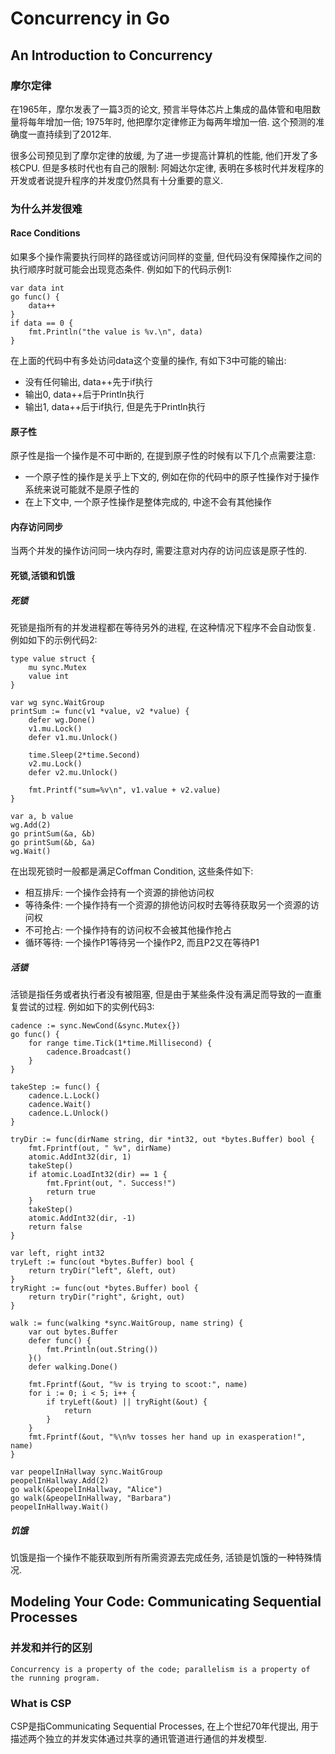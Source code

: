 # Concurrency in Go #

## An Introduction to Concurrency ##

### 摩尔定律 ###

在1965年，摩尔发表了一篇3页的论文, 预言半导体芯片上集成的晶体管和电阻数量将每年增加一倍; 1975年时, 他把摩尔定律修正为每两年增加一倍. 这个预测的准确度一直持续到了2012年.

很多公司预见到了摩尔定律的放缓, 为了进一步提高计算机的性能, 他们开发了多核CPU. 但是多核时代也有自己的限制: 阿姆达尔定律, 
表明在多核时代并发程序的开发或者说提升程序的并发度仍然具有十分重要的意义.

### 为什么并发很难 ###

#### Race Conditions ####

如果多个操作需要执行同样的路径或访问同样的变量, 但代码没有保障操作之间的执行顺序时就可能会出现竞态条件. 例如如下的代码示例1:

```
var data int
go func() {
    data++
}
if data == 0 {
    fmt.Println("the value is %v.\n", data)
}
```

在上面的代码中有多处访问data这个变量的操作, 有如下3中可能的输出:

- 没有任何输出, data++先于if执行
- 输出0, data++后于Println执行
- 输出1, data++后于if执行, 但是先于Println执行

#### 原子性 ####

原子性是指一个操作是不可中断的, 在提到原子性的时候有以下几个点需要注意:

- 一个原子性的操作是关乎上下文的, 例如在你的代码中的原子性操作对于操作系统来说可能就不是原子性的
- 在上下文中, 一个原子性操作是整体完成的, 中途不会有其他操作

#### 内存访问同步 ####

当两个并发的操作访问同一块内存时, 需要注意对内存的访问应该是原子性的.

#### 死锁,活锁和饥饿 ####

##### 死锁 #####

死锁是指所有的并发进程都在等待另外的进程, 在这种情况下程序不会自动恢复. 例如如下的示例代码2:

```
type value struct {
    mu sync.Mutex
    value int
}

var wg sync.WaitGroup
printSum := func(v1 *value, v2 *value) {
    defer wg.Done()
    v1.mu.Lock()
    defer v1.mu.Unlock()

    time.Sleep(2*time.Second)
    v2.mu.Lock()
    defer v2.mu.Unlock()

    fmt.Printf("sum=%v\n", v1.value + v2.value)
}

var a, b value
wg.Add(2)
go printSum(&a, &b)
go printSum(&b, &a)
wg.Wait()
```

在出现死锁时一般都是满足Coffman Condition, 这些条件如下:

- 相互排斥: 一个操作会持有一个资源的排他访问权
- 等待条件: 一个操作持有一个资源的排他访问权时去等待获取另一个资源的访问权
- 不可抢占: 一个操作持有的访问权不会被其他操作抢占
- 循环等待: 一个操作P1等待另一个操作P2, 而且P2又在等待P1

##### 活锁 #####

活锁是指任务或者执行者没有被阻塞, 但是由于某些条件没有满足而导致的一直重复尝试的过程. 例如如下的实例代码3:

```
cadence := sync.NewCond(&sync.Mutex{})
go func() {
    for range time.Tick(1*time.Millisecond) {
        cadence.Broadcast()
    }
}

takeStep := func() {
    cadence.L.Lock()
    cadence.Wait()
    cadence.L.Unlock()
}

tryDir := func(dirName string, dir *int32, out *bytes.Buffer) bool {
    fmt.Fprintf(out, " %v", dirName)
    atomic.AddInt32(dir, 1)
    takeStep()
    if atomic.LoadInt32(dir) == 1 {
        fmt.Fprint(out, ". Success!")
        return true
    }
    takeStep()
    atomic.AddInt32(dir, -1)
    return false
}

var left, right int32
tryLeft := func(out *bytes.Buffer) bool {
    return tryDir("left", &left, out)
}
tryRight := func(out *bytes.Buffer) bool {
    return tryDir("right", &right, out)
}

walk := func(walking *sync.WaitGroup, name string) {
    var out bytes.Buffer
    defer func() {
        fmt.Println(out.String())
    }()
    defer walking.Done()

    fmt.Fprintf(&out, "%v is trying to scoot:", name)
    for i := 0; i < 5; i++ {
        if tryLeft(&out) || tryRight(&out) {
            return
        }
    }
    fmt.Fprintf(&out, "%\n%v tosses her hand up in exasperation!", name)
}

var peopelInHallway sync.WaitGroup
peopelInHallway.Add(2)
go walk(&peopelInHallway, "Alice")
go walk(&peopelInHallway, "Barbara")
peopelInHallway.Wait()
```

##### 饥饿 #####

饥饿是指一个操作不能获取到所有所需资源去完成任务, 活锁是饥饿的一种特殊情况.

## Modeling Your Code: Communicating Sequential Processes ##

### 并发和并行的区别 ###

```
Concurrency is a property of the code; parallelism is a property of the running program.
```

### What is CSP ###

CSP是指Communicating Sequential Processes, 在上个世纪70年代提出, 用于描述两个独立的并发实体通过共享的通讯管道进行通信的并发模型.
